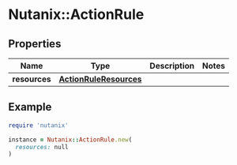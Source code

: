 # Nutanix::ActionRule

## Properties

| Name | Type | Description | Notes |
| ---- | ---- | ----------- | ----- |
| **resources** | [**ActionRuleResources**](ActionRuleResources.md) |  |  |

## Example

```ruby
require 'nutanix'

instance = Nutanix::ActionRule.new(
  resources: null
)
```

